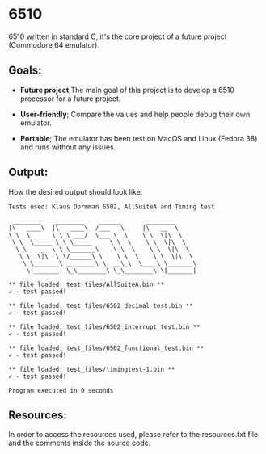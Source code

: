 # 6510
6510 written in standard C, it's the core project of a future project (Commodore 64 emulator).


## Goals:

- **Future project**;The main goal of this project is to develop a 6510 processor for a future project.

- **User-friendly**; Compare the values and help people debug their own emulator.

- **Portable**; The emulator has been test on MacOS and Linux (Fedora 38) and runs without any issues.


## Output:

How the desired output should look like:

`Tests used: Klaus Dormman 6502, AllSuiteA and Timing test`


```
 ________    ________    ______       ________
|\   ____\  |\   ____\  /___   \     |\   __  \
\ \  \      \ \ \ ___/  \___ \  \    \ \  \|\  \
 \ \  \_____ \ \ \_____     \ \  \    \ \  \|\  \
  \ \    _  \ \ \_______\    \ \  \    \ \  \|\  \
   \ \  \|\  \ \/______\ \    \ \  \    \ \  \|\  \
    \ \_______\ ________\ \  __\_\  \___ \ \_______\
     \|_______| \_\________\ \_\________\ \|_______|

** file loaded: test_files/AllSuiteA.bin **
✓ - test passed!

** file loaded: test_files/6502_decimal_test.bin **
✓ - test passed!

** file loaded: test_files/6502_interrupt_test.bin **
✓ - test passed!

** file loaded: test_files/6502_functional_test.bin **
✓ - test passed!

** file loaded: test_files/timingtest-1.bin **
✓ - test passed!

Program executed in 0 seconds
```


## Resources:

In order to access the resources used, please refer to the resources.txt file and the comments inside the source code.
